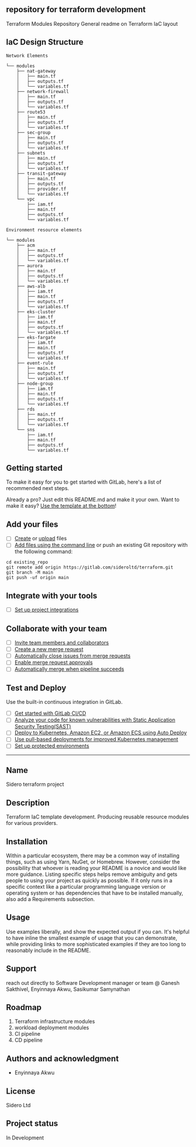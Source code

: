 
## repository for terraform development
Terraform Modules Repository 
General readme on Terraform IaC layout

## IaC Design Structure
```
Network Elements 

└── modules
    ├── nat-gateway
    │   ├── main.tf
    │   ├── outputs.tf
    │   └── variables.tf
    ├── network-firewall
    │   ├── main.tf
    │   ├── outputs.tf
    │   └── variables.tf
    ├── route53
    │   ├── main.tf
    │   ├── outputs.tf
    │   └── variables.tf
    ├── sec-group
    │   ├── main.tf
    │   ├── outputs.tf
    │   └── variables.tf
    ├── subnets
    │   ├── main.tf
    │   ├── outputs.tf
    │   └── variables.tf
    ├── transit-gateway
    │   ├── main.tf
    │   ├── outputs.tf
    │   ├── provider.tf
    │   └── variables.tf
    └── vpc
        ├── iam.tf
        ├── main.tf
        ├── outputs.tf
        └── variables.tf

Environment resource elements 

└── modules
    ├── acm
    │   ├── main.tf
    │   ├── outputs.tf
    │   └── variables.tf
    ├── aurora
    │   ├── main.tf
    │   ├── outputs.tf
    │   └── variables.tf
    ├── aws-alb
    │   ├── iam.tf
    │   ├── main.tf
    │   ├── outputs.tf
    │   └── variables.tf
    ├── eks-cluster
    │   ├── iam.tf
    │   ├── main.tf
    │   ├── outputs.tf
    │   └── variables.tf
    ├── eks-fargate
    │   ├── iam.tf
    │   ├── main.tf
    │   ├── outputs.tf
    │   └── variables.tf
    ├── event-rule
    │   ├── main.tf
    │   ├── outputs.tf
    │   └── variables.tf
    ├── node-group
    │   ├── iam.tf
    │   ├── main.tf
    │   ├── outputs.tf
    │   └── variables.tf
    ├── rds
    │   ├── main.tf
    │   ├── outputs.tf
    │   └── variables.tf
    └── sns
        ├── iam.tf
        ├── main.tf
        ├── outputs.tf
        └── variables.tf
```

## Getting started

To make it easy for you to get started with GitLab, here's a list of recommended next steps.

Already a pro? Just edit this README.md and make it your own. Want to make it easy? [Use the template at the bottom](#editing-this-readme)!

## Add your files

- [ ] [Create](https://docs.gitlab.com/ee/user/project/repository/web_editor.html#create-a-file) or [upload](https://docs.gitlab.com/ee/user/project/repository/web_editor.html#upload-a-file) files
- [ ] [Add files using the command line](https://docs.gitlab.com/ee/gitlab-basics/add-file.html#add-a-file-using-the-command-line) or push an existing Git repository with the following command:

```
cd existing_repo
git remote add origin https://gitlab.com/sideroltd/terraform.git
git branch -M main
git push -uf origin main
```

## Integrate with your tools

- [ ] [Set up project integrations](https://gitlab.com/sideroltd/terraform/-/settings/integrations)

## Collaborate with your team

- [ ] [Invite team members and collaborators](https://docs.gitlab.com/ee/user/project/members/)
- [ ] [Create a new merge request](https://docs.gitlab.com/ee/user/project/merge_requests/creating_merge_requests.html)
- [ ] [Automatically close issues from merge requests](https://docs.gitlab.com/ee/user/project/issues/managing_issues.html#closing-issues-automatically)
- [ ] [Enable merge request approvals](https://docs.gitlab.com/ee/user/project/merge_requests/approvals/)
- [ ] [Automatically merge when pipeline succeeds](https://docs.gitlab.com/ee/user/project/merge_requests/merge_when_pipeline_succeeds.html)

## Test and Deploy

Use the built-in continuous integration in GitLab.

- [ ] [Get started with GitLab CI/CD](https://docs.gitlab.com/ee/ci/quick_start/index.html)
- [ ] [Analyze your code for known vulnerabilities with Static Application Security Testing(SAST)](https://docs.gitlab.com/ee/user/application_security/sast/)
- [ ] [Deploy to Kubernetes, Amazon EC2, or Amazon ECS using Auto Deploy](https://docs.gitlab.com/ee/topics/autodevops/requirements.html)
- [ ] [Use pull-based deployments for improved Kubernetes management](https://docs.gitlab.com/ee/user/clusters/agent/)
- [ ] [Set up protected environments](https://docs.gitlab.com/ee/ci/environments/protected_environments.html)

***

## Name
Sidero terraform project

## Description
Terraform IaC template development. Producing reusable resource modules for various providers.

## Installation
Within a particular ecosystem, there may be a common way of installing things, such as using Yarn, NuGet, or Homebrew. However, consider the possibility that whoever is reading your README is a novice and would like more guidance. Listing specific steps helps remove ambiguity and gets people to using your project as quickly as possible. If it only runs in a specific context like a particular programming language version or operating system or has dependencies that have to be installed manually, also add a Requirements subsection.

## Usage
Use examples liberally, and show the expected output if you can. It's helpful to have inline the smallest example of usage that you can demonstrate, while providing links to more sophisticated examples if they are too long to reasonably include in the README.

## Support
reach out directly to Software Development manager or team @ Ganesh Sakthivel, Enyinnaya Akwu, Sasikumar Samynathan

## Roadmap
1. Terraform infrastructure modules
2. workload deployment modules
3. CI pipeline
4. CD pipeline

## Authors and acknowledgment
- Enyinnaya Akwu

## License
Sidero Ltd

## Project status
In Development
